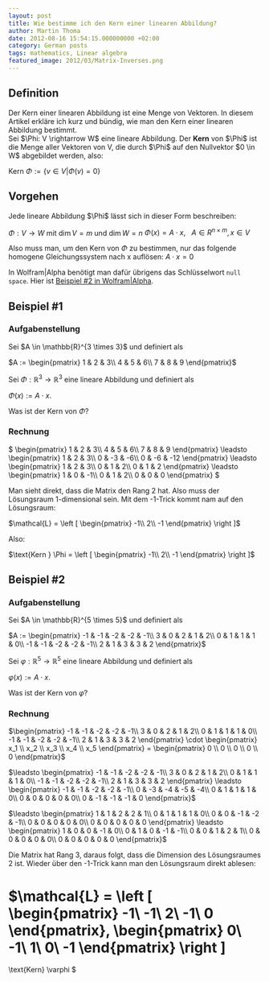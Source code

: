 ```yaml
---
layout: post
title: Wie bestimme ich den Kern einer linearen Abbildung?
author: Martin Thoma
date: 2012-08-16 15:54:15.000000000 +02:00
category: German posts
tags: mathematics, Linear algebra
featured_image: 2012/03/Matrix-Inverses.png
---
```

<h2>Definition</h2>
Der Kern einer linearen Abbildung ist eine Menge von Vektoren. In diesem Artikel erkl&auml;re ich kurz und b&uuml;ndig, wie man den Kern einer linearen Abbildung bestimmt.

<div class="definition">Sei $\Phi: V \rightarrow W$ eine lineare Abbildung. Der <strong>Kern</strong> von $\Phi$ ist die Menge aller Vektoren von V, die durch $\Phi$ auf den Nullvektor $0 \in W$ abgebildet werden, also:

$\text{Kern } \Phi := \{v \in V | \Phi(v) = 0\}$</div>

<h2>Vorgehen</h2>
Jede lineare Abbildung $\Phi$ l&auml;sst sich in dieser Form beschreiben:

$\Phi: V \rightarrow W$ mit $\dim V = m$ und $\dim W = n$
$\Phi(x) = A \cdot x, ~~~ A \in R^{n \times m}, x \in V$

Also muss man, um den Kern von $\Phi$ zu bestimmen, nur das folgende homogene Gleichungssystem nach x aufl&ouml;sen:
$A \cdot x = 0$

In Wolfram|Alpha ben&ouml;tigt man daf&uuml;r &uuml;brigens das Schl&uuml;sselwort <code>null space</code>. Hier ist <a href="http://www.wolframalpha.com/input/?i=nullspace+%7B%7B-1%2C-1%2C-2%2C-2%2C-1%7D%2C%7B3%2C0%2C2%2C1%2C2%7D%2C%7B0%2C1%2C1%2C1%2C0%7D%2C%7B-1%2C-1%2C-2%2C-2%2C-1%7D%2C%7B2%2C1%2C3%2C3%2C2%7D%7D">Beispiel #2 in Wolfram|Alpha</a>.

<h2>Beispiel #1</h2>
<h3>Aufgabenstellung</h3>
Sei $A \in \mathbb{R}^{3 \times 3}$ und definiert als

$A := \begin{pmatrix}
1 & 2 & 3\\
4 & 5 & 6\\
7 & 8 & 9
\end{pmatrix}$

Sei $\Phi: \mathbb{R}^3 \rightarrow \mathbb{R}^3$ eine lineare Abbildung und definiert als

$\Phi(x) := A \cdot x$.

Was ist der Kern von $\Phi$?

<h3>Rechnung</h3>
$
\begin{pmatrix}
1 & 2 & 3\\
4 & 5 & 6\\
7 & 8 & 9
\end{pmatrix} 
\leadsto
\begin{pmatrix}
1 &  2 &  3\\
0 & -3 & -6\\
0 & -6 & -12
\end{pmatrix} 
\leadsto
\begin{pmatrix}
1 & 2 & 3\\
0 & 1 & 2\\
0 & 1 & 2
\end{pmatrix} 
\leadsto
\begin{pmatrix}
1 & 0 & -1\\
0 & 1 &  2\\
0 & 0 &  0
\end{pmatrix} 
$

Man sieht direkt, dass die Matrix den Rang 2 hat. Also muss der L&ouml;sungsraum 1-dimensional sein. Mit dem -1-Trick kommt nam auf den L&ouml;sungsraum:

$\mathcal{L} = \left [
\begin{pmatrix}
-1\\
2\\
-1
\end{pmatrix} 
\right ]$

Also:

$\text{Kern } \Phi = \left [
\begin{pmatrix}
-1\\
2\\
-1
\end{pmatrix} 
\right ]$

<h2>Beispiel #2</h2>
<h3>Aufgabenstellung</h3>
Sei $A \in \mathbb{R}^{5 \times 5}$ und definiert als

$A := \begin{pmatrix}
-1 & -1 & -2 & -2 & -1\\
3  &  0 &  2 &  1 &  2\\
0  &  1 &  1 &  1 &  0\\
-1 & -1 & -2 & -2 & -1\\
 2 &  1 &  3 &  3 &  2
\end{pmatrix}$

Sei $\varphi: \mathbb{R}^5 \rightarrow \mathbb{R}^5$ eine lineare Abbildung und definiert als

$\varphi(x) := A \cdot x$.

Was ist der Kern von $\varphi$?

<h3>Rechnung</h3>
$\begin{pmatrix}
-1 & -1 & -2 & -2 & -1\\
3  &  0 &  2 &  1 &  2\\
0  &  1 &  1 &  1 &  0\\
-1 & -1 & -2 & -2 & -1\\
 2 &  1 &  3 &  3 &  2
\end{pmatrix} \cdot
\begin{pmatrix}
x_1 \\
x_2 \\
x_3 \\
x_4 \\
x_5
\end{pmatrix} = 
\begin{pmatrix}
0 \\
0 \\
0 \\
0 \\
0
\end{pmatrix}$

$\leadsto 
\begin{pmatrix}
-1 & -1 & -2 & -2 & -1\\
3  &  0 &  2 &  1 &  2\\
0  &  1 &  1 &  1 &  0\\
-1 & -1 & -2 & -2 & -1\\
 2 &  1 &  3 &  3 &  2
\end{pmatrix}
\leadsto 
\begin{pmatrix}
-1 & -1 & -2 & -2 & -1\\
 0 & -3 & -4 & -5 & -4\\
 0 &  1 &  1 &  1 &  0\\
 0 &  0 &  0 &  0 &  0\\
 0 & -1 & -1 & -1 &  0
\end{pmatrix}$

$\leadsto 
\begin{pmatrix}
 1 &  1 &  2 &  2 &  1\\
 0 &  1 &  1 &  1 &  0\\
 0 &  0 & -1 & -2 & -1\\
 0 &  0 &  0 &  0 &  0\\
 0 &  0 &  0 &  0 &  0
\end{pmatrix}
\leadsto 
\begin{pmatrix}
 1 &  0 &  0 & -1 &  0\\
 0 &  1 &  0 & -1 & -1\\
 0 &  0 &  1 &  2 &  1\\
 0 &  0 &  0 &  0 &  0\\
 0 &  0 &  0 &  0 &  0
\end{pmatrix}$

Die Matrix hat Rang 3, daraus folgt, dass die Dimension des L&ouml;sungsraumes 2 ist.
Wieder &uuml;ber den -1-Trick kann man den L&ouml;sungsraum direkt ablesen:

$\mathcal{L} =
\left [
\begin{pmatrix}
  -1\\
  -1\\
   2\\
  -1\\
   0
\end{pmatrix},
\begin{pmatrix}
   0\\
  -1\\
   1\\
   0\\
  -1
\end{pmatrix}
\right ]
=
\text{Kern} \varphi
$
